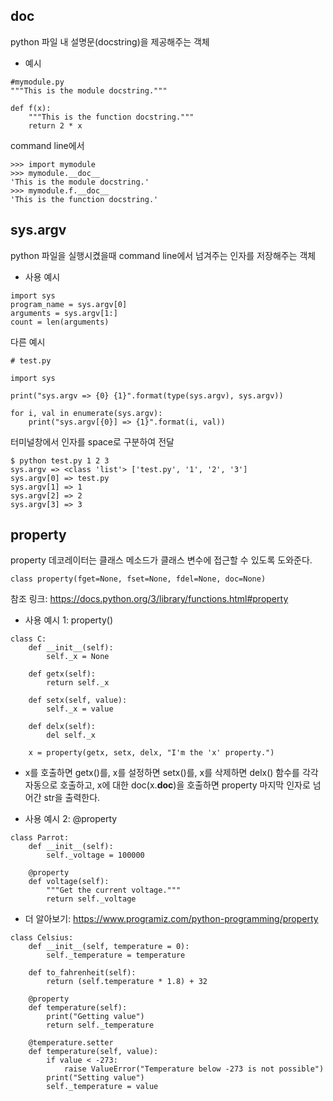 ## __doc__
python 파일 내 설명문(docstring)을 제공해주는 객체

* 예시
```
#mymodule.py
"""This is the module docstring."""

def f(x):
    """This is the function docstring."""
    return 2 * x
```

command line에서
```
>>> import mymodule
>>> mymodule.__doc__
'This is the module docstring.'
>>> mymodule.f.__doc__
'This is the function docstring.'
```


## sys.argv
python 파일을 실행시켰을때 command line에서 넘겨주는 인자를 저장해주는 객체

* 사용 예시
```
import sys
program_name = sys.argv[0]
arguments = sys.argv[1:]
count = len(arguments)
```

다른 예시
```
# test.py

import sys

print("sys.argv => {0} {1}".format(type(sys.argv), sys.argv))

for i, val in enumerate(sys.argv):
    print("sys.argv[{0}] => {1}".format(i, val))

```

터미널창에서 인자를 space로 구분하여 전달
```
$ python test.py 1 2 3
sys.argv => <class 'list'> ['test.py', '1', '2', '3']
sys.argv[0] => test.py
sys.argv[1] => 1
sys.argv[2] => 2
sys.argv[3] => 3
```


## property
property 데코레이터는 클래스 메소드가 클래스 변수에 접근할 수 있도록 도와준다.

```
class property(fget=None, fset=None, fdel=None, doc=None)
```

참조 링크:
https://docs.python.org/3/library/functions.html#property

* 사용 예시 1: property()
```
class C:
    def __init__(self):
        self._x = None

    def getx(self):
        return self._x

    def setx(self, value):
        self._x = value

    def delx(self):
        del self._x

    x = property(getx, setx, delx, "I'm the 'x' property.")
```

* x를 호출하면 getx()를, x를 설정하면 setx()를, x를 삭제하면 delx() 함수를 각각 자동으로 호출하고, x에 대한 doc(x.__doc__)을 호출하면 property 마지막 인자로 넘어간 str을 출력한다.



* 사용 예시 2: @property

```
class Parrot:
    def __init__(self):
        self._voltage = 100000

    @property
    def voltage(self):
        """Get the current voltage."""
        return self._voltage
```

* 더 알아보기: 
https://www.programiz.com/python-programming/property

```
class Celsius:
    def __init__(self, temperature = 0):
        self._temperature = temperature

    def to_fahrenheit(self):
        return (self.temperature * 1.8) + 32

    @property
    def temperature(self):
        print("Getting value")
        return self._temperature

    @temperature.setter
    def temperature(self, value):
        if value < -273:
            raise ValueError("Temperature below -273 is not possible")
        print("Setting value")
        self._temperature = value
```